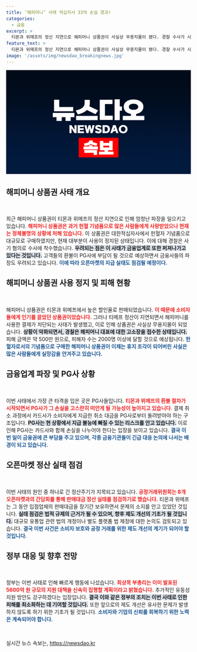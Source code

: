 ```yaml
---
title: ‘해피머니’ 사태 적십자사 33억 손실 경과!
categories:
  - 금융
excerpt: >
  티몬과 위메프의 정산 지연으로 해피머니 상품권이 사실상 무용지물이 됐다. 경찰 수사가 시작되고, 피해자들이 급증하는 가운데 금융권도 우려를 표명하고 있다. 이제 정부가 제도 개선에 나선다!
feature_text: >
  티몬과 위메프의 정산 지연으로 해피머니 상품권이 사실상 무용지물이 됐다. 경찰 수사가 시작되고, 피해자들이 급증하는 가운데 금융권도 우려를 표명하고 있다. 이제 정부가 제도 개선에 나선다!
image: '/assets/img/newsdao_breakingnews.jpg'
---
```


<p><img src="/assets/img/newsdao_breakingnews.jpg" alt="pcversion 속보" /></p>

<h2 data-ke-size="size26">해피머니 상품권 사태 개요</h2>

<p data-ke-size="size16">&nbsp;</p>

<p>최근 해피머니 상품권이 티몬과 위메프의 정산 지연으로 인해 엄청난 파장을 일으키고 있습니다. <b><span style="color: #ee2323;">해피머니 상품권은 과거 헌혈 기념품으로 많은 사람들에게 사랑받았으나 현재는 정체불명의 상황에 처해 있습니다.</span></b> 이 상품권은 대한적십자사에서 헌혈자 기념품으로 대규모로 구매하였지만, 현재 대부분이 사용이 정지된 상태입니다. 이에 대해 경찰은 사기 혐의로 수사에 착수했습니다. <b><span style="background-color: #21538527;">우려되는 점은 이 사태가 금융업계로 또한 퍼져나가고 있다는 것입니다.</span></b> 고객들의 환불이 PG사에 부담이 될 것으로 예상하면서 금융사들의 파장도 우려되고 있습니다. <b><span style="color: #1a5490;">이에 따라 오픈마켓의 지급 실태도 점검될 예정이다.</span></b></p>

<h2 data-ke-size="size26">해피머니 상품권 사용 정지 및 피해 현황</h2>

<p data-ke-size="size16">&nbsp;</p>

<p>해피머니 상품권은 티몬과 위메프에서 높은 할인율로 판매되었습니다. <b><span style="color: #ee2323;">이 때문에 소비자들에게 인기를 끌었던 상품권이었습니다.</span></b> 그러나 티메프 정산이 지연되면서 해피머니를 사용한 결제가 차단되는 사태가 발생했고, 이로 인해 상품권은 사실상 무용지물이 되었습니다. <b><span style="background-color: #21538527;">상황이 악화되면서, 경찰은 해피머니 대표에 대한 고소장을 접수한 상태입니다.</span></b> 피해 금액은 약 500만 원으로, 피해자 수는 2000명 이상에 달할 것으로 예상됩니다. <b><span style="color: #1a5490;">헌혈자로서의 기념품으로 구매한 해피머니 상품권이 이제는 휴지 조각이 되어버린 사실은 많은 사람들에게 실망감을 안겨주고 있습니다.</span></b></p>

<h2 data-ke-size="size26">금융업계 파장 및 PG사 상황</h2>

<p data-ke-size="size16">&nbsp;</p>

<p>이번 사태에서 가장 큰 타격을 입은 곳은 PG사들입니다. <b><span style="color: #ee2323;">티몬과 위메프의 환불 절차가 시작되면서 PG사가 그 손실을 고스란히 떠안게 될 가능성이 높아지고 있습니다.</span></b> 결제 취소 과정에서 카드사가 소비자에게 지급한 취소 대금을 PG사로부터 돌려받아야 하는 구조입니다. <b><span style="background-color: #21538527;">PG사는 현 상황에서 지급 불능에 빠질 수 있는 리스크를 안고 있습니다.</span></b> 이로 인해 PG사는 카드사와 함께 손실을 나누어야 한다는 입장을 보이고 있습니다. <b><span style="color: #1a5490;">결국 이번 일이 금융권에 큰 부담을 주고 있으며, 각종 금융기관들이 긴급 대응 논의에 나서는 배경이 되고 있습니다.</span></b></p>

<h2 data-ke-size="size26">오픈마켓 정산 실태 점검</h2>

<p data-ke-size="size16">&nbsp;</p>

<p>이번 사태의 원인 중 하나로 긴 정산주기가 지목되고 있습니다. <b><span style="color: #ee2323;">공정거래위원회는 8개 오픈마켓과의 간담회를 통해 판매대금 정산 실태를 점검하기로 했습니다.</span></b> 티몬과 위메프는 그 동안 입점업체의 판매대금을 장기간 보유하면서 문제의 소지를 안고 있었던 것입니다. <b><span style="background-color: #21538527;">실태 점검은 법적 규제의 근거가 될 수 있으며, 향후 제도 개선의 기초가 될 것입니다.</span></b> 대규모 유통업 관련 법의 개정이나 별도 플랫폼 법 제정에 대한 논의도 검토되고 있습니다. <b><span style="color: #1a5490;">결국 이번 사건은 소비자 보호와 공정 거래를 위한 제도 개선의 계기가 되어야 할 것입니다.</span></b></p>

<h2 data-ke-size="size26">정부 대응 및 향후 전망</h2>

<p data-ke-size="size16">&nbsp;</p>

<p>정부는 이번 사태로 인해 빠르게 행동에 나섰습니다. <b><span style="color: #ee2323;">최상목 부총리는 이미 발표된 5600억 원 규모의 지원 대책을 신속히 집행할 계획이라고 밝혔습니다.</span></b> 추가적인 유동성 지원 방안도 강구하겠다는 입장입니다. <b><span style="background-color: #21538527;">결국 이와 같은 정부의 조치는 이번 사태로 인한 피해를 최소화하는 데 기여할 것입니다.</span></b> 또한 앞으로의 제도 개선은 유사한 문제가 발생하지 않도록 하기 위한 기초가 될 것입니다. <b><span style="color: #1a5490;">소비자와 기업의 신뢰를 회복하기 위한 노력은 계속되어야 합니다.</span></b></p>

<p data-ke-size="size16">&nbsp;</p>
실시간 뉴스 속보는, <a href="https://newsdao.kr" rel="dofollow">https://newsdao.kr</a>


